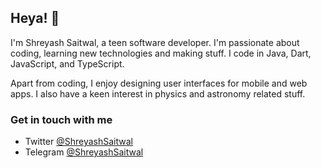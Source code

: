 ## Heya! :wave: 

I'm Shreyash Saitwal, a teen software developer. I'm passionate about coding, learning new technologies and making stuff. I code in Java, Dart, JavaScript, and TypeScript.

Apart from coding, I enjoy designing user interfaces for mobile and web apps. I also have a keen interest in physics and astronomy related stuff.

### Get in touch with me
- Twitter           [@ShreyashSaitwal](https://twitter.com/ShreyashSaitwal) <br>
- Telegram          [@ShreyashSaitwal](https://t.me/ShreyashSaitwal)
